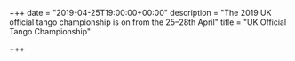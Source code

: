 +++
date = "2019-04-25T19:00:00+00:00"
description = "The 2019 UK official tango championship is on from the 25–28th April"
title = "UK Official Tango Championship"

+++
